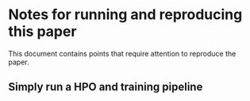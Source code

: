 # Notes for running and reproducing this paper

This document contains points that require attention to reproduce the paper.

## Simply run a HPO and training pipeline

```py

```
